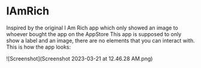 # IAmRich
Inspired by the original I Am Rich app which only showed an image to whoever bought the app on the AppStore
This app is supposed to only show a label and an image, there are no elements that you can interact with.
This is how the app looks:


![Screenshot](Screenshot 2023-03-21 at 12.46.28 AM.png)
